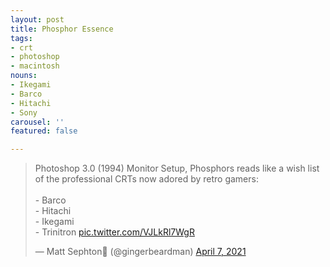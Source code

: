```yaml
---
layout: post
title: Phosphor Essence
tags:
- crt
- photoshop
- macintosh
nouns:
- Ikegami
- Barco
- Hitachi
- Sony
carousel: ''
featured: false

---
```

<blockquote class="twitter-tweet"><p lang="en" dir="ltr">Photoshop 3.0 (1994) Monitor Setup, Phosphors reads like a wish list of the professional CRTs now adored by retro gamers:<br><br>- Barco<br>- Hitachi<br>- Ikegami<br>- Trinitron <a href="https://t.co/VJLkRl7WgR">pic.twitter.com/VJLkRl7WgR</a></p>&mdash; Matt Sephton🎴 (@gingerbeardman) <a href="https://twitter.com/gingerbeardman/status/1379843828992069632?ref_src=twsrc%5Etfw">April 7, 2021</a></blockquote> <script async src="https://platform.twitter.com/widgets.js" charset="utf-8"></script>